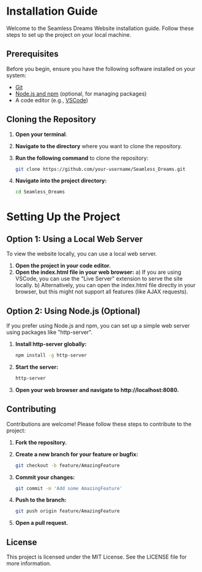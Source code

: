 # Installation Guide

Welcome to the Seamless Dreams Website installation guide. Follow these steps to set up the project on your local machine.

## Prerequisites

Before you begin, ensure you have the following software installed on your system:

- [Git](https://git-scm.com/)
- [Node.js and npm](https://nodejs.org/) (optional, for managing packages)
- A code editor (e.g., [VSCode](https://code.visualstudio.com/))

## Cloning the Repository

1. **Open your terminal**.
2. **Navigate to the directory** where you want to clone the repository.
3. **Run the following command** to clone the repository:

   ```sh
   git clone https://github.com/your-username/Seamless_Dreams.git
4. **Navigate into the project directory:**

    ```sh
    cd Seamless_Dreams

# Setting Up the Project
## Option 1: Using a Local Web Server
To view the website locally, you can use a local web server.

1. **Open the project in your code editor.**
2. **Open the index.html file in your web browser:**
a) If you are using VSCode, you can use the "Live Server" extension to serve the site locally.
b) Alternatively, you can open the index.html file directly in your browser, but this might not support all features (like AJAX requests).

## Option 2: Using Node.js (Optional)
If you prefer using Node.js and npm, you can set up a simple web server using packages like "http-server".

1. **Install http-server globally:**

    ```sh
    npm install -g http-server

2. **Start the server:**

    ```sh
    http-server

3. **Open your web browser and navigate to http://localhost:8080.**

## Contributing
Contributions are welcome! Please follow these steps to contribute to the project:

1. **Fork the repository.**

2. **Create a new branch for your feature or bugfix:**

    ```sh
    git checkout -b feature/AmazingFeature

3. **Commit your changes:**

    ```sh
    git commit -m 'Add some AmazingFeature'

4. **Push to the branch:**

    ```sh
    git push origin feature/AmazingFeature

5. **Open a pull request.**

## License
This project is licensed under the MIT License. See the LICENSE file for more information.
